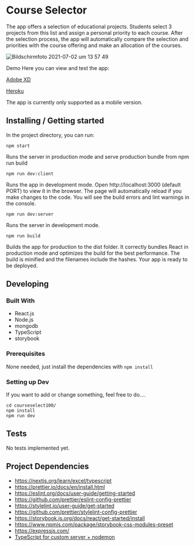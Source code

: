 # Course Selector

The app offers a selection of educational projects. Students select 3 projects from this list and assign a personal priority to each course. After the selection process, the app will automatically compare the selection and priorities with the course offering and make an allocation of the courses.

![Bildschirmfoto 2021-07-02 um 13 57 49](https://user-images.githubusercontent.com/81586917/124271621-f7b11e00-db3d-11eb-874b-3013e4406827.png)


Demo
Here you can view and test the app:

[Adobe XD](https://xd.adobe.com/view/f693011c-fb0e-4834-82f2-bc90ec3abd81-a3c0/)

[Heroku](https://courseselect100.herokuapp.com/)

The app is currently only supported as a mobile version.


## Installing / Getting started

In the project directory, you can run:

```npm start```

Runs the server in production mode and serve production bundle from npm run build

```npm run dev:client```

Runs the app in development mode. Open http://localhost:3000 (default PORT) to view it in the browser. The page will automatically reload if you make changes to the code. You will see the build errors and lint warnings in the console.

```
npm run dev:server
````

Runs the server in development mode.

```
npm run build
```

Builds the app for production to the dist folder. It correctly bundles React in production mode and optimizes the build for the best performance. The build is minified and the filenames include the hashes. Your app is ready to be deployed.



## Developing

### Built With

* React.js
* Node.js
* mongodb
* TypeScript
* storybook

### Prerequisites

None needed, just install the dependencies with ```npm install```

### Setting up Dev

If you want to add or change something, feel free to do....

```git clone git@github.com:daebert/courseselect100.git
cd courseselect100/
npm install
npm run dev
```

## Tests

No tests implemented yet.

## Project Dependencies

* https://nextjs.org/learn/excel/typescript
* https://prettier.io/docs/en/install.html
* https://eslint.org/docs/user-guide/getting-started
* https://github.com/prettier/eslint-config-prettier
* https://stylelint.io/user-guide/get-started
* https://github.com/prettier/stylelint-config-prettier
* https://storybook.js.org/docs/react/get-started/install
* https://www.npmjs.com/package/storybook-css-modules-preset
* https://expressjs.com/
* [TypeScript for custom server + nodemon](https://github.com/vercel/next.js/tree/canary/examples/custom-server-typescript)

